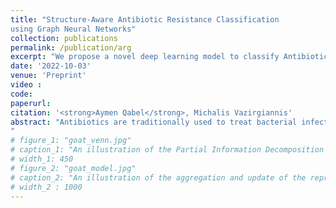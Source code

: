```yaml
---
title: "Structure-Aware Antibiotic Resistance Classification
using Graph Neural Networks"
collection: publications
permalink: /publication/arg
excerpt: "We propose a novel deep learning model to classify Antibiotic Resistance using protein sequence and structure [Read More](https://ayoumen.github.io/publication/arg)"
date: '2022-10-03'
venue: 'Preprint'
video : 
code: 
paperurl: 
citation: '<strong>Aymen Qabel</strong>, Michalis Vazirgiannis'
abstract: "Antibiotics are traditionally used to treat bacterial infections. However, bacteria can develop immunity to drugs, making them ineffective and thus posing a serious threat to global health. Identifying and classifying the genes responsible for this resistance is critical for the prevention, diagnosis, and treatment of infections as well as the understanding of its mechanisms. Previous methods developed for this purpose have mostly been sequence-based, relying on comparison to existing databases or machine learning models trained on sequence features. However, genes with comparable functions may not always have similar sequences. As a result, in this paper, we develop a deep learning model that uses the protein structure as a complement to the sequence to classify novel ARGs (antibiotic resistant genes), which we expect to provide more useful information than the sequence alone. The proposed approach consists of two steps. First, we capitalize on the celebrated AlphaFold model to predict the 3D structure of a protein from its amino acid sequence. Then, we process the sequence using a transformers-based language model while we also apply a graph neural network to the graph extracted from the structure. We evaluate the proposed architecture on a standard benchmark dataset where it outperforms state-of-the-art methods.
"
# figure_1: "goat_venn.jpg"
# caption_1: "An illustration of the Partial Information Decomposition for the case of one central node and two neighbors. The blue and the red circle represent the mutual information provided by the two neighbors about the central node. Each of these mutual information terms contains two atomic parts: $I(u:v_1)$ consists of the unique information in the $v_1$ neighbor $(U_{v_1}$, blue patch) and the information shared with $v_2$ neighbor ($R$, purple patch). Similarly, $I(u:v_2)$ consists of the unique information in $v_2$ neighbor ($U_{v_2}$, red patch) and again the shared information $R$.  The joint mutual information $I(u : v_1,v_2)$ is represented by the yellow box encompassing the inner two circles. $I(u : v_1,v_2)$ consists of four elements: the unique information in $v_1$ neighbor, the unique information in $v_2$ neighbor, the redundant information among the two neighbors and additionally the synergistic information, $I(u : v_1,v_2) = U_{v_1} + U_{v_2} + R + S $" 
# width_1: 450
# figure_2: "goat_model.jpg"
# caption_2: "An illustration of the aggregation and update of the representation of node $v_i$ using a GOAT layer.<br> A self-attention mechanism is used in order to obtain a ranking between the nodes of the neighborhood and then the ordered neighborhood is given as input into a sequence model (LSTM) to produce the updated representation of node $v_i$."
# width_2 : 1000
---
```

